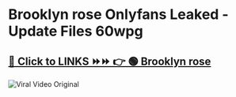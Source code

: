 
 # Brooklyn rose Onlyfans Leaked - Update Files 60wpg

## <h2><a href="https://clipsfans.com/Brooklyn_rose&ref=git">🔗 Click to LINKS ⏩⏩ 👉 🟢 Brooklyn rose </a></h2>

<a href="https://clipsfans.com/Brooklyn_rose&ref=git" rel="nofollow" data-target="animated-image.originalLink"><img src="https://i.ibb.co.com/xMMVF88/686577567.gif" alt="Viral Video Original" style="max-width: 100%; display: inline-block;" data-target="animated-image.originalImage"></a>

